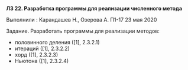 **ЛЗ 22. Разработка программы для реализации численного метода**

Выполнили : Карандашев Н., Озерова А. П1-17 23 мая 2020

Задание. Разработать программы для реализации методов:

- половинного деления ([1], 2.3.2.1)
- итераций ([1], 2.3.2.2)
- хорд ([1], 2.3.2.3)
- Ньютона ([1], 2.3.2.4)
